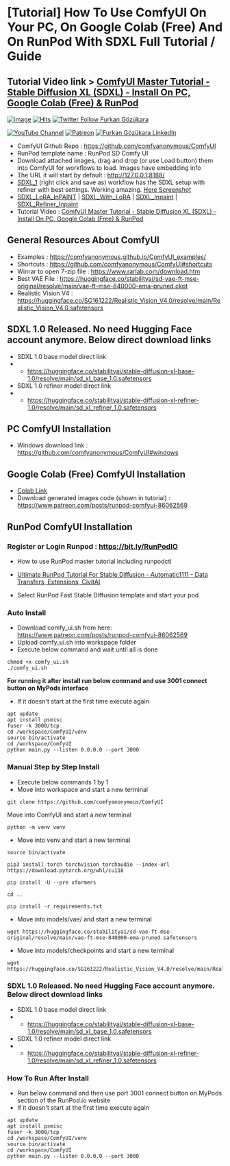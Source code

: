 # [Tutorial] How To Use ComfyUI On Your PC, On Google Colab (Free) And On RunPod With SDXL Full Tutorial / Guide
## Tutorial Video link > [ComfyUI Master Tutorial - Stable Diffusion XL (SDXL) - Install On PC, Google Colab (Free) & RunPod](https://youtu.be/FnMHbhvWUhE)
 
[![image](https://img.shields.io/discord/772774097734074388?label=Discord&logo=discord)](https://discord.com/servers/software-engineering-courses-secourses-772774097734074388) [![Hits](https://hits.seeyoufarm.com/api/count/incr/badge.svg?url=https%3A%2F%2Fgithub.com%2FFurkanGozukara%2FStable-Diffusion%2Fedit%2Fmain%2FTutorials%2FHow-To-Use-ComfyUI-On-Your-PC-On-RunPod-On-Colab-With-SDXL.md&count_bg=%2379C83D&title_bg=%239E0F0F&icon=apachespark.svg&icon_color=%23E7E7E7&title=views&edge_flat=false)](https://hits.seeyoufarm.com) [![Twitter Follow Furkan Gözükara](https://img.shields.io/badge/Twitter-Follow%20Me-1DA1F2?style=for-the-badge&logo=twitter&logoColor=white)](https://twitter.com/GozukaraFurkan)

[![YouTube Channel](https://img.shields.io/badge/YouTube-SECourses-C50C0C?style=for-the-badge&logo=youtube)](https://www.youtube.com/SECourses) [![Patreon](https://img.shields.io/badge/Patreon-Support%20Me-F2EB0E?style=for-the-badge&logo=patreon)](https://www.patreon.com/SECourses) [![Furkan Gözükara LinkedIn](https://img.shields.io/badge/LinkedIn-Follow%20Me-0077B5?style=for-the-badge&logo=linkedin&logoColor=white)](https://www.linkedin.com/in/furkangozukara/) 

* ComfyUI Github Repo : https://github.com/comfyanonymous/ComfyUI
* RunPod template name : RunPod SD Comfy UI
* Download attached images, drag and drop (or use Load button) them into ComfyUI for workflows to load. Images have embedding info
* The URL it will start by default : http://127.0.0.1:8188/
* [SDXL_1](https://github.com/FurkanGozukara/Stable-Diffusion/assets/19240467/30bc9a89-fd0f-4f07-bdcf-c2e12485db15) (right click and save as) workflow has the SDXL setup with refiner with best settings. Working amazing. [Here Screenshot](https://cdn-uploads.huggingface.co/production/uploads/6345bd89fe134dfd7a0dba40/SyUZbhotUgR2qOP0OQ678.png)
* [SDXL_LoRA_InPAINT](https://github.com/FurkanGozukara/Stable-Diffusion/assets/19240467/6c837b3d-fa62-44cb-8582-7b3cb8c5d513) | [SDXL_With_LoRA](https://github.com/FurkanGozukara/Stable-Diffusion/assets/19240467/b4cad1c3-a779-4d08-b414-fd51345ff320) | [SDXL_Inpaint](https://github.com/FurkanGozukara/Stable-Diffusion/assets/19240467/887ab302-98db-4df3-992e-fc7be991f905) | [SDXL_Refiner_Inpaint](https://github.com/FurkanGozukara/Stable-Diffusion/assets/19240467/c2ae4046-875e-43da-869a-f111bbb0c34d)
* Tutorial Video : [ComfyUI Master Tutorial - Stable Diffusion XL (SDXL) - Install On PC, Google Colab (Free) & RunPod](https://youtu.be/FnMHbhvWUhE)


## General Resources About ComfyUI

* Examples : https://comfyanonymous.github.io/ComfyUI_examples/
* Shortcuts : https://github.com/comfyanonymous/ComfyUI#shortcuts
* Winrar to open 7-zip file : https://www.rarlab.com/download.htm
* Best VAE File : https://huggingface.co/stabilityai/sd-vae-ft-mse-original/resolve/main/vae-ft-mse-840000-ema-pruned.ckpt
* Realistic Vision V4 : https://huggingface.co/SG161222/Realistic_Vision_V4.0/resolve/main/Realistic_Vision_V4.0.safetensors

## SDXL 1.0 Released. No need Hugging Face account anymore. Below direct download links
* SDXL 1.0 base model direct link
* * https://huggingface.co/stabilityai/stable-diffusion-xl-base-1.0/resolve/main/sd_xl_base_1.0.safetensors
* SDXL 1.0 refiner model direct link
* * https://huggingface.co/stabilityai/stable-diffusion-xl-refiner-1.0/resolve/main/sd_xl_refiner_1.0.safetensors  

## PC ComfyUI Installation

* Windows download link : https://github.com/comfyanonymous/ComfyUI#windows

## Google Colab (Free) ComfyUI Installation

* [Colab Link](https://colab.research.google.com/github/comfyanonymous/ComfyUI/blob/master/notebooks/comfyui_colab.ipynb)
* Download generated images code (shown in tutorial) : https://www.patreon.com/posts/runpod-comfyui-86062569

## RunPod ComfyUI Installation

### Register or Login Runpod : https://bit.ly/RunPodIO

* How to use RunPod master tutorial including runpodctl
* [Ultimate RunPod Tutorial For Stable Diffusion - Automatic1111 - Data Transfers, Extensions, CivitAI](https://youtu.be/QN1vdGhjcRc)

* Select RunPod Fast Stable Diffusion template and start your pod

### Auto Install

* Download comfy_ui.sh from here: https://www.patreon.com/posts/runpod-comfyui-86062569
* Upload comfy_ui.sh into workspace folder
* Execute below command and wait until all is done

```
chmod +x comfy_ui.sh
./comfy_ui.sh
```

**For running it after install run below command and use 3001 connect button on MyPods interface**
* If it doesn't start at the first time execute again

```
apt update
apt install psmisc
fuser -k 3000/tcp
cd /workspace/ComfyUI/venv
source bin/activate
cd /workspace/ComfyUI
python main.py --listen 0.0.0.0 --port 3000
```

### Manual Step by Step Install

* Execute below commands 1 by 1
* Move into workspace and start a new terminal

```
git clone https://github.com/comfyanonymous/ComfyUI
```

Move into ComfyUI and start a new terminal

```
python -m venv venv
```

* Move into venv and start a new terminal

```
source bin/activate
```

```
pip3 install torch torchvision torchaudio --index-url https://download.pytorch.org/whl/cu118
```

```
pip install -U --pre xformers
```

```
cd ..
```

```
pip install -r requirements.txt
```

* Move into models/vae/ and start a new terminal

```
wget https://huggingface.co/stabilityai/sd-vae-ft-mse-original/resolve/main/vae-ft-mse-840000-ema-pruned.safetensors
```

* Move into models/checkpoints and start a new terminal

```
wget https://huggingface.co/SG161222/Realistic_Vision_V4.0/resolve/main/Realistic_Vision_V4.0.safetensors
```

### SDXL 1.0 Released. No need Hugging Face account anymore. Below direct download links
* SDXL 1.0 base model direct link
* * https://huggingface.co/stabilityai/stable-diffusion-xl-base-1.0/resolve/main/sd_xl_base_1.0.safetensors
* SDXL 1.0 refiner model direct link
* * https://huggingface.co/stabilityai/stable-diffusion-xl-refiner-1.0/resolve/main/sd_xl_refiner_1.0.safetensors  

### How To Run After Install

* Run below command and then use port 3001 connect button on MyPods section of the RunPod.io website
* If it doesn't start at the first time execute again
```
apt update
apt install psmisc
fuser -k 3000/tcp
cd /workspace/ComfyUI/venv
source bin/activate
cd /workspace/ComfyUI
python main.py --listen 0.0.0.0 --port 3000
```


